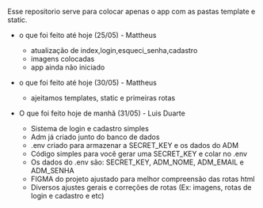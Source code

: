 Esse repositorio serve para colocar apenas o app com as pastas template e static.
* o que foi feito até hoje (25/05) - Mattheus
    * atualização de index,login,esqueci_senha,cadastro
    * imagens colocadas
    * app ainda não iniciado

* o que foi feito até  hoje (30/05) - Mattheus
    * ajeitamos templates, static e primeiras rotas

* O que foi feito hoje de manhã (31/05) - Luis Duarte 
   * Sistema de login e cadastro simples
   * Adm já criado junto do banco de dados
   * .env criado para armazenar a SECRET_KEY e os dados do ADM
   * Código simples para você gerar uma SECRET_KEY e colar no .env
   * Os dados do .env são: SECRET_KEY, ADM_NOME, ADM_EMAIL e ADM_SENHA
   * FIGMA do projeto ajustado para melhor compreensão das rotas html
   * Diversos ajustes gerais e correções de rotas (Ex: imagens, rotas de login e cadastro e etc)
